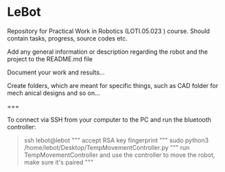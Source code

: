 # LeBot
Repository for Practical Work in Robotics (LOTI.05.023 ) course. Should contain tasks, progress, source codes etc.

Add any general information or description regarding the robot and the project to the README.md file

Document your work and results...

Create folders, which are meant for specific things, such as CAD folder for mech
anical designs and so on...

===

To connect via SSH from your computer to the PC and run the bluetooth controller:

> ssh lebot@lebot
""" accept RSA key fingerprint """
> sudo python3 /home/lebot/Desktop/TempMovementController.py
""" run TempMovementController and use the controller to move the robot, make sure it's paired """
